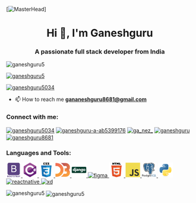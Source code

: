 [![MasterHead](https://drive.google.com/file/d/1t2dJjdmD5K79SUa72A4oUhnx1kvWzsPM/view)]
<h1 align="center">Hi 🤳, I'm Ganeshguru</h1>
<h3 align="center">A passionate full stack developer from India</h3>

<p align="left"> <img src="https://komarev.com/ghpvc/?username=ganeshguru5&label=Profile%20views&color=0e75b6&style=flat" alt="ganeshguru5" /> </p>

<p align="left"> <a href="https://github.com/ryo-ma/github-profile-trophy"><img src="https://github-profile-trophy.vercel.app/?username=ganeshguru5" alt="ganeshguru5" /></a> </p>

<p align="left"> <a href="https://twitter.com/ganeshguru5034" target="blank"><img src="https://img.shields.io/twitter/follow/ganeshguru5034?logo=twitter&style=for-the-badge" alt="ganeshguru5034" /></a> </p>

- 📫 How to reach me **gananeshguru8681@gmail.com**

<h3 align="left">Connect with me:</h3>
<p align="left">
<a href="https://twitter.com/ganeshguru5034" target="blank"><img align="center" src="https://raw.githubusercontent.com/rahuldkjain/github-profile-readme-generator/master/src/images/icons/Social/twitter.svg" alt="ganeshguru5034" height="30" width="40" /></a>
<a href="https://linkedin.com/in/ganeshguru-a-ab5399176" target="blank"><img align="center" src="https://raw.githubusercontent.com/rahuldkjain/github-profile-readme-generator/master/src/images/icons/Social/linked-in-alt.svg" alt="ganeshguru-a-ab5399176" height="30" width="40" /></a>
<a href="https://instagram.com/ga_nez_" target="blank"><img align="center" src="https://raw.githubusercontent.com/rahuldkjain/github-profile-readme-generator/master/src/images/icons/Social/instagram.svg" alt="ga_nez_" height="30" width="40" /></a>
<a href="https://www.behance.net/ganeshguru" target="blank"><img align="center" src="https://raw.githubusercontent.com/rahuldkjain/github-profile-readme-generator/master/src/images/icons/Social/behance.svg" alt="ganeshguru" height="30" width="40" /></a>
<a href="https://www.hackerrank.com/ganeshguru8681" target="blank"><img align="center" src="https://raw.githubusercontent.com/rahuldkjain/github-profile-readme-generator/master/src/images/icons/Social/hackerrank.svg" alt="ganeshguru8681" height="30" width="40" /></a>
</p>

<h3 align="left">Languages and Tools:</h3>
<p align="left"> <a href="https://getbootstrap.com" target="_blank" rel="noreferrer"> <img src="https://raw.githubusercontent.com/devicons/devicon/master/icons/bootstrap/bootstrap-plain-wordmark.svg" alt="bootstrap" width="40" height="40"/> </a> <a href="https://www.w3schools.com/cs/" target="_blank" rel="noreferrer"> <img src="https://raw.githubusercontent.com/devicons/devicon/master/icons/csharp/csharp-original.svg" alt="csharp" width="40" height="40"/> </a> <a href="https://www.w3schools.com/css/" target="_blank" rel="noreferrer"> <img src="https://raw.githubusercontent.com/devicons/devicon/master/icons/css3/css3-original-wordmark.svg" alt="css3" width="40" height="40"/> </a> <a href="https://d3js.org/" target="_blank" rel="noreferrer"> <img src="https://raw.githubusercontent.com/devicons/devicon/master/icons/d3js/d3js-original.svg" alt="d3js" width="40" height="40"/> </a> <a href="https://www.djangoproject.com/" target="_blank" rel="noreferrer"> <img src="https://raw.githubusercontent.com/devicons/devicon/master/icons/django/django-original.svg" alt="django" width="40" height="40"/> </a> <a href="https://www.figma.com/" target="_blank" rel="noreferrer"> <img src="https://www.vectorlogo.zone/logos/figma/figma-icon.svg" alt="figma" width="40" height="40"/> </a> <a href="https://www.w3.org/html/" target="_blank" rel="noreferrer"> <img src="https://raw.githubusercontent.com/devicons/devicon/master/icons/html5/html5-original-wordmark.svg" alt="html5" width="40" height="40"/> </a> <a href="https://developer.mozilla.org/en-US/docs/Web/JavaScript" target="_blank" rel="noreferrer"> <img src="https://raw.githubusercontent.com/devicons/devicon/master/icons/javascript/javascript-original.svg" alt="javascript" width="40" height="40"/> </a> <a href="https://www.postgresql.org" target="_blank" rel="noreferrer"> <img src="https://raw.githubusercontent.com/devicons/devicon/master/icons/postgresql/postgresql-original-wordmark.svg" alt="postgresql" width="40" height="40"/> </a> <a href="https://www.python.org" target="_blank" rel="noreferrer"> <img src="https://raw.githubusercontent.com/devicons/devicon/master/icons/python/python-original.svg" alt="python" width="40" height="40"/> </a> <a href="https://reactnative.dev/" target="_blank" rel="noreferrer"> <img src="https://reactnative.dev/img/header_logo.svg" alt="reactnative" width="40" height="40"/> </a> <a href="https://www.adobe.com/products/xd.html" target="_blank" rel="noreferrer"> <img src="https://cdn.worldvectorlogo.com/logos/adobe-xd.svg" alt="xd" width="40" height="40"/> </a> </p>

<p><img align="left" src="https://github-readme-stats.vercel.app/api/top-langs?username=ganeshguru5&show_icons=true&locale=en&layout=compact" alt="ganeshguru5" /></p>

<p>&nbsp;<img align="center" src="https://github-readme-stats.vercel.app/api?username=ganeshguru5&show_icons=true&locale=en" alt="ganeshguru5" /></p>
